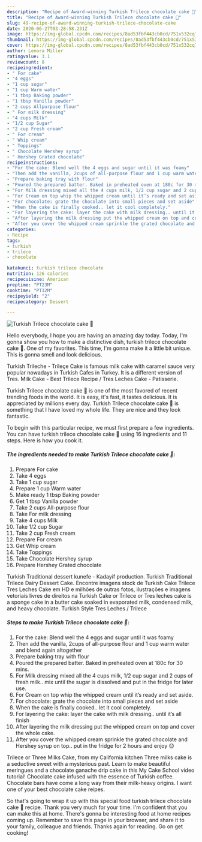 ```yaml
---
description: "Recipe of Award-winning Turkish Trilece chocolate cake 🍰"
title: "Recipe of Award-winning Turkish Trilece chocolate cake 🍰"
slug: 49-recipe-of-award-winning-turkish-trilece-chocolate-cake
date: 2020-06-27T03:28:58.231Z
image: https://img-global.cpcdn.com/recipes/8ad53fbf443cb0cd/751x532cq70/turkish-trilece-chocolate-cake-🍰-recipe-main-photo.jpg
thumbnail: https://img-global.cpcdn.com/recipes/8ad53fbf443cb0cd/751x532cq70/turkish-trilece-chocolate-cake-🍰-recipe-main-photo.jpg
cover: https://img-global.cpcdn.com/recipes/8ad53fbf443cb0cd/751x532cq70/turkish-trilece-chocolate-cake-🍰-recipe-main-photo.jpg
author: Lenora Miller
ratingvalue: 3.1
reviewcount: 8
recipeingredient:
- " For cake"
- "4 eggs"
- "1 cup sugar"
- "1 cup Warm water"
- "1 tbsp Baking powder"
- "1 tbsp Vanilla powder"
- "2 cups Allpurpose flour"
- " For milk dressing"
- "4 cups Milk"
- "1/2 cup Sugar"
- "2 cup Fresh cream"
- " For cream"
- " Whip cream"
- " Toppings"
- " Chocolate Hershey syrup"
- " Hershey Grated chocolate"
recipeinstructions:
- "For the cake: Blend well the 4 eggs and sugar until it was foamy"
- "Then add the vanilla, 2cups of all-purpose flour and 1 cup warm water and blend again altogether"
- "Prepare baking tray with flour"
- "Poured the prepared batter. Baked in preheated oven at 180c for 30 mins."
- "For Milk dressing mixed all the 4 cups milk, 1/2 cup sugar and 2 cups of fresh milk.. mix until the sugar is dissolved and put in the fridge for later use."
- "For Cream on top whip the whipped cream until it’s ready and set aside."
- "For chocolate: grate the chocolate into small pieces and set aside"
- "When the cake is finally cooked.. let it cool completely."
- "For layering the cake: layer the cake with milk dressing.. until it’s all finish"
- "After layering the milk dressing put the whipped cream on top and cover the whole cake."
- "After you cover the whipped cream sprinkle the grated chocolate and Hershey syrup on top.. put in the fridge for 2 hours and enjoy 😊"
categories:
- Recipe
tags:
- turkish
- trilece
- chocolate

katakunci: turkish trilece chocolate 
nutrition: 126 calories
recipecuisine: American
preptime: "PT23M"
cooktime: "PT32M"
recipeyield: "2"
recipecategory: Dessert

---
```



![Turkish Trilece chocolate cake 🍰](https://img-global.cpcdn.com/recipes/8ad53fbf443cb0cd/751x532cq70/turkish-trilece-chocolate-cake-🍰-recipe-main-photo.jpg)

Hello everybody, I hope you are having an amazing day today. Today, I'm gonna show you how to make a distinctive dish, turkish trilece chocolate cake 🍰. One of my favorites. This time, I'm gonna make it a little bit unique. This is gonna smell and look delicious.

Turkish Trileche - Trileçe Cake is famous milk cake with caramel sauce very popular nowadays in Turkish Cafes in Turkey. It is a different version of Tres. Milk Cake - Best Trilece Recipe / Tres Leches Cake - Patisserie.

Turkish Trilece chocolate cake 🍰 is one of the most favored of recent trending foods in the world. It is easy, it's fast, it tastes delicious. It is appreciated by millions every day. Turkish Trilece chocolate cake 🍰 is something that I have loved my whole life. They are nice and they look fantastic.


To begin with this particular recipe, we must first prepare a few ingredients. You can have turkish trilece chocolate cake 🍰 using 16 ingredients and 11 steps. Here is how you cook it.

<!--inarticleads1-->

##### The ingredients needed to make Turkish Trilece chocolate cake 🍰:

1. Prepare  For cake
1. Take 4 eggs
1. Take 1 cup sugar
1. Prepare 1 cup Warm water
1. Make ready 1 tbsp Baking powder
1. Get 1 tbsp Vanilla powder
1. Take 2 cups All-purpose flour
1. Take  For milk dressing
1. Take 4 cups Milk
1. Take 1/2 cup Sugar
1. Take 2 cup Fresh cream
1. Prepare  For cream
1. Get  Whip cream
1. Take  Toppings
1. Take  Chocolate Hershey syrup
1. Prepare  Hershey Grated chocolate


Turkish Traditional dessert kunefe - Kadayif production. Turkish Traditional Trilece Dairy Dessert Cake. Encontre imagens stock de Turkish Cake Trilece Tres Leches Cake em HD e milhões de outras fotos, ilustrações e imagens vetoriais livres de direitos na Turkish Cake or Trilece or Tres leches cake is a sponge cake in a butter cake soaked in evaporated milk, condensed milk, and heavy chocolate. Turkish Style Tres Leches / Trilece 

<!--inarticleads2-->

##### Steps to make Turkish Trilece chocolate cake 🍰:

1. For the cake: Blend well the 4 eggs and sugar until it was foamy
1. Then add the vanilla, 2cups of all-purpose flour and 1 cup warm water and blend again altogether
1. Prepare baking tray with flour
1. Poured the prepared batter. Baked in preheated oven at 180c for 30 mins.
1. For Milk dressing mixed all the 4 cups milk, 1/2 cup sugar and 2 cups of fresh milk.. mix until the sugar is dissolved and put in the fridge for later use.
1. For Cream on top whip the whipped cream until it’s ready and set aside.
1. For chocolate: grate the chocolate into small pieces and set aside
1. When the cake is finally cooked.. let it cool completely.
1. For layering the cake: layer the cake with milk dressing.. until it’s all finish
1. After layering the milk dressing put the whipped cream on top and cover the whole cake.
1. After you cover the whipped cream sprinkle the grated chocolate and Hershey syrup on top.. put in the fridge for 2 hours and enjoy 😊


Trilece or Three Milks Cake, from my California kitchen Three milks cake is a seductive sweet with a mysterious past. Learn to make beautiful meringues and a chocolate ganache drip cake in this My Cake School video tutorial! Chocolate cake infused with the essence of Turkish coffee. Chocolate bars have come a long way from their milk-heavy origins. I want one of your best chocolate cake reipes. 

So that's going to wrap it up with this special food turkish trilece chocolate cake 🍰 recipe. Thank you very much for your time. I'm confident that you can make this at home. There's gonna be interesting food at home recipes coming up. Remember to save this page in your browser, and share it to your family, colleague and friends. Thanks again for reading. Go on get cooking!
